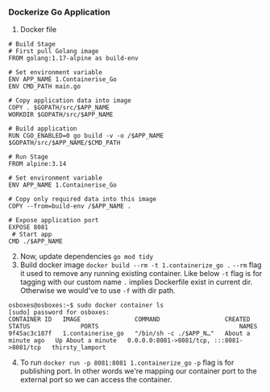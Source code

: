 ### Dockerize Go Application
1. Docker file
```
# Build Stage
# First pull Golang image
FROM golang:1.17-alpine as build-env
 
# Set environment variable
ENV APP_NAME 1.Containerise_Go 
ENV CMD_PATH main.go
 
# Copy application data into image
COPY . $GOPATH/src/$APP_NAME
WORKDIR $GOPATH/src/$APP_NAME
 
# Build application
RUN CGO_ENABLED=0 go build -v -o /$APP_NAME $GOPATH/src/$APP_NAME/$CMD_PATH
 
# Run Stage
FROM alpine:3.14
 
# Set environment variable
ENV APP_NAME 1.Containerise_Go
 
# Copy only required data into this image
COPY --from=build-env /$APP_NAME .
 
# Expose application port
EXPOSE 8081
 # Start app
CMD ./$APP_NAME
```
2. Now, update dependencies `go mod tidy`
3. Build docker image `docker build --rm -t 1.containerize_go .`
   `--rm` flag it used to remove any running existing container. Like below
   `-t` flag is for tagging with our custom name
   `.` implies Dockerfile exist in current dir. Otherwise we would've to use `-f` with dir path.

```
osboxes@osboxes:~$ sudo docker container ls
[sudo] password for osboxes:
CONTAINER ID   IMAGE               COMMAND                  CREATED              STATUS              PORTS                                       NAMES
9f45ac3c187f   1.containerise_go   "/bin/sh -c ./$APP_N…"   About a minute ago   Up About a minute   0.0.0.0:8081->8081/tcp, :::8081->8081/tcp   thirsty_lamport
```

4. To run `docker run -p 8081:8081 1.containerize_go`
   `-p` flag is for publishing port. In other words we're mapping our container port
    to the external port so we can access the container.
